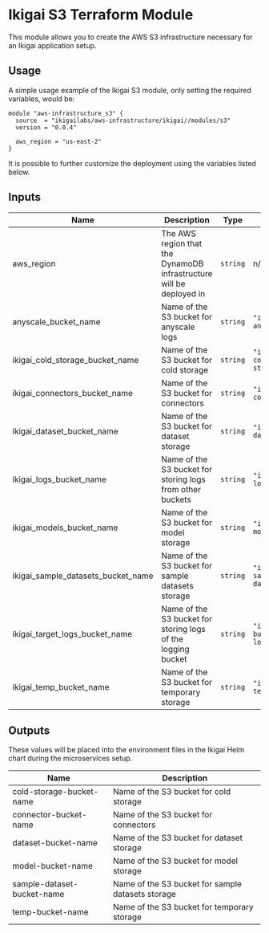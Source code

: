 # Ikigai S3 Terraform Module

This module allows you to create the AWS S3 infrastructure necessary for an Ikigai application setup.

## Usage

A simple usage example of the Ikigai S3 module, only setting the required variables, would be:

```hcl
module "aws-infrastructure_s3" {
  source  = "ikigailabs/aws-infrastructure/ikigai//modules/s3"
  version = "0.0.4"
  
  aws_region = "us-east-2"
}
```

It is possible to further customize the deployment using the variables listed below.

## Inputs

| Name | Description | Type | Default | Required |
|------|-------------|------|---------|:--------:|
| aws_region | The AWS region that the DynamoDB infrastructure will be deployed in | `string` | n/a | yes |
| anyscale_bucket_name | Name of the S3 bucket for anyscale logs | `string` | `"ikigai-anyscale"` | no |
| ikigai_cold_storage_bucket_name | Name of the S3 bucket for cold storage | `string` | `"ikigai-cold-storage"` | no |
| ikigai_connectors_bucket_name | Name of the S3 bucket for connectors | `string` | `"ikigai-connectors"` | no |
| ikigai_dataset_bucket_name | Name of the S3 bucket for dataset storage | `string` | `"ikigai-datasets"` | no |
| ikigai_logs_bucket_name | Name of the S3 bucket for storing logs from other buckets | `string` | `"ikigai-logs"` | no |
| ikigai_models_bucket_name | Name of the S3 bucket for model storage | `string` | `"ikigai-models"` | no |
| ikigai_sample_datasets_bucket_name | Name of the S3 bucket for sample datasets storage | `string` | `"ikigai-sample-datasets"` | no |
| ikigai_target_logs_bucket_name | Name of the S3 bucket for storing logs of the logging bucket | `string` | `"ikigai-bucket-logging"` | no |
| ikigai_temp_bucket_name | Name of the S3 bucket for temporary storage | `string` | `"ikigai-temp"` | no |

## Outputs

These values will be placed into the environment files in the Ikigai Helm chart during the microservices setup.

| Name | Description |
|------|-------------|
| cold-storage-bucket-name | Name of the S3 bucket for cold storage |
| connector-bucket-name | Name of the S3 bucket for connectors |
| dataset-bucket-name | Name of the S3 bucket for dataset storage |
| model-bucket-name | Name of the S3 bucket for model storage |
| sample-dataset-bucket-name | Name of the S3 bucket for sample datasets storage |
| temp-bucket-name | Name of the S3 bucket for temporary storage |